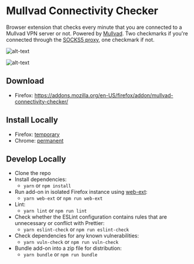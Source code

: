 # Mullvad Connectivity Checker

Browser extension that checks every minute that you are connected to a Mullvad VPN server or not. Powered by [Mullvad](https://am.i.mullvad.net/api). Two checkmarks if you're connected through the [SOCKS5 proxy](https://mullvad.net/en/guides/socks5-proxy/), one checkmark if not.

![alt-text](https://i.imgur.com/XSOgj74.png)

![alt-text](https://i.imgur.com/n2Ij9b5.png)

## Download
* Firefox: https://addons.mozilla.org/en-US/firefox/addon/mullvad-connectivity-checker/

## Install Locally
* Firefox: [temporary](https://developer.mozilla.org/en-US/Add-ons/WebExtensions/Temporary_Installation_in_Firefox)
* Chrome: [permanent](https://superuser.com/questions/247651/how-does-one-install-an-extension-for-chrome-browser-from-the-local-file-system/247654#247654)

## Develop Locally
* Clone the repo
* Install dependencies: 
	* `yarn` or `npm install`
* Run add-on in isolated Firefox instance using [web-ext](https://developer.mozilla.org/en-US/Add-ons/WebExtensions/Getting_started_with_web-ext):
	* `yarn web-ext` or `npm run web-ext`
* Lint:
	* `yarn lint` or `npm run lint`
* Check whether the ESLint configuration contains rules that are unnecessary or conflict with Prettier:
	* `yarn eslint-check` or `npm run eslint-check`
* Check dependencies for any known vulnerabilities:
	* `yarn vuln-check` or `npm run vuln-check`
* Bundle add-on into a zip file for distribution:
	* `yarn bundle` or `npm run bundle`
